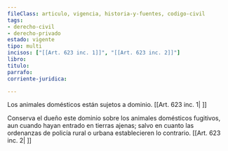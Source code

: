 ```yaml
---
fileClass: articulo, vigencia, historia-y-fuentes, codigo-civil
tags:
- derecho-civil
- derecho-privado
estado: vigente
tipo: multi
incisos: ["[[Art. 623 inc. 1]]", "[[Art. 623 inc. 2]]"]
libro:
titulo:
parrafo:
corriente-juridica:

---
```

Los animales domésticos están sujetos a dominio. [[Art. 623 inc. 1| ]]

Conserva el dueño este dominio sobre los animales domésticos fugitivos, aun cuando hayan entrado en tierras ajenas; salvo en cuanto las ordenanzas de policía rural o urbana establecieren lo contrario. [[Art. 623 inc. 2| ]]